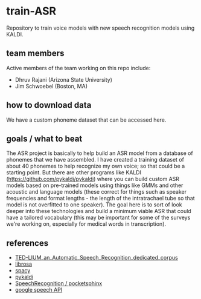 # train-ASR

Repository to train voice models with new speech recognition models using KALDI. 

## team members

Active members of the team working on this repo include:

* Dhruv Rajani (Arizona State University) 
* Jim Schwoebel (Boston, MA) 

## how to download data

We have a custom phoneme dataset that can be accessed here. 

## goals / what to beat 

The ASR project is basically to help build an ASR model from a database of phonemes that we have assembled. I have created a training dataset of about 40 phonemes to help recognize my own voice; so that could be a starting point. But there are other programs like KALDI (https://github.com/pykaldi/pykaldi) where you can build custom ASR models based on pre-trained models using things like GMMs and other acoustic and language models (these correct for things such as speaker frequencies and format lengths - the length of the intratrachael tube so that model is not overfitted to one speaker). The goal here is to sort of look deeper into these technologies and build a minimum viable ASR that could have a tailored vocabulary (this may be important for some of the surveys we're working on, especially for medical words in transcription).

## references 
* [TED-LIUM_an_Automatic_Speech_Recognition_dedicated_corpus](https://www.researchgate.net/publication/260986481_TED-LIUM_an_Automatic_Speech_Recognition_dedicated_corpus?enrichId=rgreq-6b2e69cb437031330e5f3798c20b8d25-XXX&enrichSource=Y292ZXJQYWdlOzI2MDk4NjQ4MTtBUzoyMTIyOTM2NTc4NjIxNDhAMTQyNzYyNjE2MDMzOA%3D%3D&el=1_x_3&_esc=publicationCoverPdf)
* [librosa](https://github.com/librosa/librosa)
* [spacy](https://spacy.io/)
* [pykaldi](https://github.com/pykaldi/pykaldi)
* [SpeechRecognition / pocketsphinx](https://pypi.org/project/SpeechRecognition/)
* [google speech API](https://cloud.google.com/speech-to-text/pricing)
